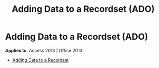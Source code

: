 ﻿---
title: Adding Data to a Recordset (ADO)
TOCTitle: Adding Data to a Recordset
ms:assetid: 58ac56e8-3a49-42b1-aa4a-6bda08fb9b89
ms:mtpsurl: https://msdn.microsoft.com/library/JJ249301(v=office.15)
ms:contentKeyID: 48544999
ms.date: 09/18/2015
mtps_version: v=office.15
---

# Adding Data to a Recordset (ADO)


**Applies to**: Access 2013 | Office 2013

- [Adding Data to a Recordset](adding-data-to-a-recordset.md)

